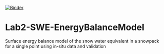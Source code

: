[![Binder](https://mybinder.org/badge_logo.svg)](https://mybinder.org/v2/gh/Timbo-Stillinger/Lab2-SWE-EnergyBalanceModel/HEAD)

# Lab2-SWE-EnergyBalanceModel
Surface energy balance model of the snow water equivalent in a snowpack for a single point using in-situ data and validation
